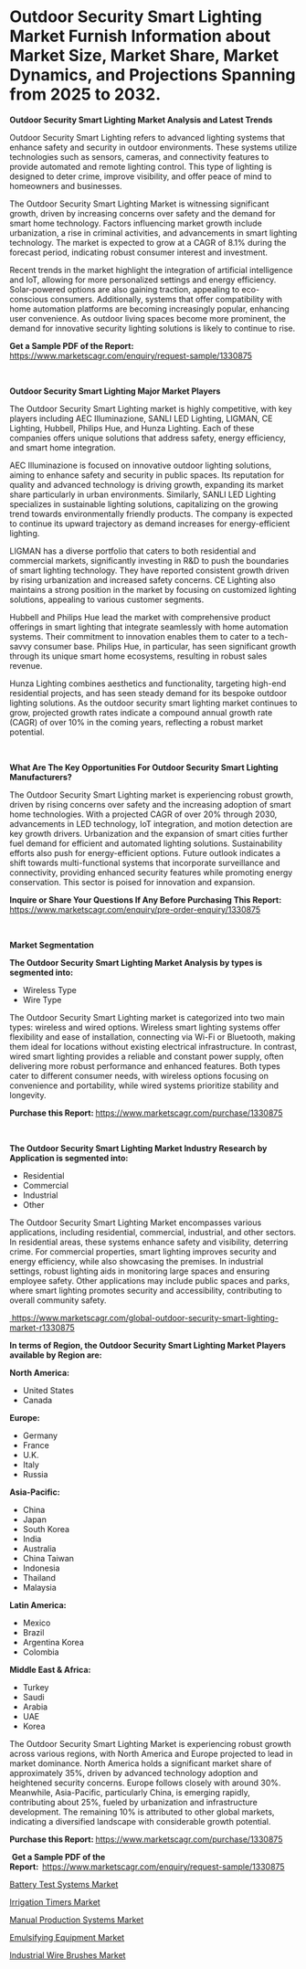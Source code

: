 <p><h1>Outdoor Security Smart Lighting Market Furnish Information about Market Size, Market Share, Market Dynamics, and Projections Spanning from 2025 to 2032.</h1></p><p><strong>Outdoor Security Smart Lighting Market Analysis and Latest Trends</strong></p>
<p><p>Outdoor Security Smart Lighting refers to advanced lighting systems that enhance safety and security in outdoor environments. These systems utilize technologies such as sensors, cameras, and connectivity features to provide automated and remote lighting control. This type of lighting is designed to deter crime, improve visibility, and offer peace of mind to homeowners and businesses.</p><p>The Outdoor Security Smart Lighting Market is witnessing significant growth, driven by increasing concerns over safety and the demand for smart home technology. Factors influencing market growth include urbanization, a rise in criminal activities, and advancements in smart lighting technology. The market is expected to grow at a CAGR of 8.1% during the forecast period, indicating robust consumer interest and investment.</p><p>Recent trends in the market highlight the integration of artificial intelligence and IoT, allowing for more personalized settings and energy efficiency. Solar-powered options are also gaining traction, appealing to eco-conscious consumers. Additionally, systems that offer compatibility with home automation platforms are becoming increasingly popular, enhancing user convenience. As outdoor living spaces become more prominent, the demand for innovative security lighting solutions is likely to continue to rise.</p></p>
<p><strong>Get a Sample PDF of the Report:&nbsp;</strong> <a href="https://www.marketscagr.com/enquiry/request-sample/1330875?utm_campaign=3001&utm_medium=2&utm_source=Github&utm_content=ia&utm_term=26032025&utm_id=outdoor-security-smart-lighting">https://www.marketscagr.com/enquiry/request-sample/1330875</a></p>
<p>&nbsp;</p>
<p><strong>Outdoor Security Smart Lighting Major Market Players</strong></p>
<p><p>The Outdoor Security Smart Lighting market is highly competitive, with key players including AEC Illuminazione, SANLI LED Lighting, LIGMAN, CE Lighting, Hubbell, Philips Hue, and Hunza Lighting. Each of these companies offers unique solutions that address safety, energy efficiency, and smart home integration.</p><p>AEC Illuminazione is focused on innovative outdoor lighting solutions, aiming to enhance safety and security in public spaces. Its reputation for quality and advanced technology is driving growth, expanding its market share particularly in urban environments. Similarly, SANLI LED Lighting specializes in sustainable lighting solutions, capitalizing on the growing trend towards environmentally friendly products. The company is expected to continue its upward trajectory as demand increases for energy-efficient lighting.</p><p>LIGMAN has a diverse portfolio that caters to both residential and commercial markets, significantly investing in R&D to push the boundaries of smart lighting technology. They have reported consistent growth driven by rising urbanization and increased safety concerns. CE Lighting also maintains a strong position in the market by focusing on customized lighting solutions, appealing to various customer segments.</p><p>Hubbell and Philips Hue lead the market with comprehensive product offerings in smart lighting that integrate seamlessly with home automation systems. Their commitment to innovation enables them to cater to a tech-savvy consumer base. Philips Hue, in particular, has seen significant growth through its unique smart home ecosystems, resulting in robust sales revenue.</p><p>Hunza Lighting combines aesthetics and functionality, targeting high-end residential projects, and has seen steady demand for its bespoke outdoor lighting solutions. As the outdoor security smart lighting market continues to grow, projected growth rates indicate a compound annual growth rate (CAGR) of over 10% in the coming years, reflecting a robust market potential.</p></p>
<p>&nbsp;</p>
<p><strong>What Are The Key Opportunities For Outdoor Security Smart Lighting Manufacturers?</strong></p>
<p><p>The Outdoor Security Smart Lighting market is experiencing robust growth, driven by rising concerns over safety and the increasing adoption of smart home technologies. With a projected CAGR of over 20% through 2030, advancements in LED technology, IoT integration, and motion detection are key growth drivers. Urbanization and the expansion of smart cities further fuel demand for efficient and automated lighting solutions. Sustainability efforts also push for energy-efficient options. Future outlook indicates a shift towards multi-functional systems that incorporate surveillance and connectivity, providing enhanced security features while promoting energy conservation. This sector is poised for innovation and expansion.</p></p>
<p><strong>Inquire or Share Your Questions If Any Before Purchasing This Report:</strong> <a href="https://www.marketscagr.com/enquiry/pre-order-enquiry/1330875?utm_campaign=3001&utm_medium=2&utm_source=Github&utm_content=ia&utm_term=26032025&utm_id=outdoor-security-smart-lighting">https://www.marketscagr.com/enquiry/pre-order-enquiry/1330875</a></p>
<p>&nbsp;</p>
<p><strong>Market Segmentation</strong></p>
<p><strong>The Outdoor Security Smart Lighting Market Analysis by types is segmented into:</strong></p>
<p><ul><li>Wireless Type</li><li>Wire Type</li></ul></p>
<p><p>The Outdoor Security Smart Lighting market is categorized into two main types: wireless and wired options. Wireless smart lighting systems offer flexibility and ease of installation, connecting via Wi-Fi or Bluetooth, making them ideal for locations without existing electrical infrastructure. In contrast, wired smart lighting provides a reliable and constant power supply, often delivering more robust performance and enhanced features. Both types cater to different consumer needs, with wireless options focusing on convenience and portability, while wired systems prioritize stability and longevity.</p></p>
<p><strong>Purchase this Report:&nbsp;</strong><a href="https://www.marketscagr.com/purchase/1330875?utm_campaign=3001&utm_medium=2&utm_source=Github&utm_content=ia&utm_term=26032025&utm_id=outdoor-security-smart-lighting">https://www.marketscagr.com/purchase/1330875</a></p>
<p>&nbsp;</p>
<p><strong>The Outdoor Security Smart Lighting Market Industry Research by Application is segmented into:</strong></p>
<p><ul><li>Residential</li><li>Commercial</li><li>Industrial</li><li>Other</li></ul></p>
<p><p>The Outdoor Security Smart Lighting Market encompasses various applications, including residential, commercial, industrial, and other sectors. In residential areas, these systems enhance safety and visibility, deterring crime. For commercial properties, smart lighting improves security and energy efficiency, while also showcasing the premises. In industrial settings, robust lighting aids in monitoring large spaces and ensuring employee safety. Other applications may include public spaces and parks, where smart lighting promotes security and accessibility, contributing to overall community safety.</p></p>
<p><a href="https://www.marketscagr.com/global-outdoor-security-smart-lighting-market-r1330875?utm_campaign=3001&utm_medium=2&utm_source=Github&utm_content=ia&utm_term=26032025&utm_id=outdoor-security-smart-lighting">&nbsp;https://www.marketscagr.com/global-outdoor-security-smart-lighting-market-r1330875</a></p>
<p><strong>In terms of Region, the Outdoor Security Smart Lighting Market Players available by Region are:</strong></p>
<p>
    <p> <strong> North America: </strong>
        <ul>
            <li>United States</li>
            <li>Canada</li>
        </ul>
        </p> 
    <p> <strong> Europe: </strong>
        <ul>
            <li>Germany</li>
            <li>France</li>
            <li>U.K.</li>
            <li>Italy</li>
            <li>Russia</li>
        </ul>
        </p> 
    <p> <strong> Asia-Pacific: </strong>
        <ul>
            <li>China</li>
            <li>Japan</li>
            <li>South Korea</li>
            <li>India</li>
            <li>Australia</li>
            <li>China Taiwan</li>
            <li>Indonesia</li>
            <li>Thailand</li>
            <li>Malaysia</li>
        </ul>
        </p> 
    <p> <strong> Latin America: </strong>
        <ul>
            <li>Mexico</li>
            <li>Brazil</li>
            <li>Argentina Korea</li>
            <li>Colombia</li>
        </ul>
        </p> 
    <p> <strong> Middle East & Africa: </strong>
        <ul>
            <li>Turkey</li>
            <li>Saudi</li>
            <li>Arabia</li>
            <li>UAE</li>
            <li>Korea</li>
        </ul>
    </p>
    </p>
<p><p>The Outdoor Security Smart Lighting Market is experiencing robust growth across various regions, with North America and Europe projected to lead in market dominance. North America holds a significant market share of approximately 35%, driven by advanced technology adoption and heightened security concerns. Europe follows closely with around 30%. Meanwhile, Asia-Pacific, particularly China, is emerging rapidly, contributing about 25%, fueled by urbanization and infrastructure development. The remaining 10% is attributed to other global markets, indicating a diversified landscape with considerable growth potential.</p></p>
<p><strong>Purchase this Report: </strong><a href="https://www.marketscagr.com/purchase/1330875?utm_campaign=3001&utm_medium=2&utm_source=Github&utm_content=ia&utm_term=26032025&utm_id=outdoor-security-smart-lighting">https://www.marketscagr.com/purchase/1330875</a></p>
<p>&nbsp;<strong>Get a Sample PDF of the Report:&nbsp;&nbsp;</strong><a href="https://www.marketscagr.com/enquiry/request-sample/1330875?utm_campaign=3001&utm_medium=2&utm_source=Github&utm_content=ia&utm_term=26032025&utm_id=outdoor-security-smart-lighting">https://www.marketscagr.com/enquiry/request-sample/1330875</a></p>
<p><strong></strong></p>
<p><p><a href="https://www.linkedin.com/pulse/exploring-growth-potential-battery-test-systems-market-key-x40mf?utm_campaign=3001&utm_medium=2&utm_source=Github&utm_content=ia&utm_term=26032025&utm_id=outdoor-security-smart-lighting">Battery Test Systems Market</a></p><p><a href="https://www.linkedin.com/pulse/evolution-irrigation-timers-market-key-shifts-from-2025-pxzaf?utm_campaign=3001&utm_medium=2&utm_source=Github&utm_content=ia&utm_term=26032025&utm_id=outdoor-security-smart-lighting">Irrigation Timers Market</a></p><p><a href="https://www.linkedin.com/pulse/in-depth-manual-production-systems-report-industry-analysis-forecasted-enxbf?utm_campaign=3001&utm_medium=2&utm_source=Github&utm_content=ia&utm_term=26032025&utm_id=outdoor-security-smart-lighting">Manual Production Systems Market</a></p><p><a href="https://www.linkedin.com/pulse/investigating-emulsifying-equipment-market-size-projected-cagr-x4izf?utm_campaign=3001&utm_medium=2&utm_source=Github&utm_content=ia&utm_term=26032025&utm_id=outdoor-security-smart-lighting">Emulsifying Equipment Market</a></p><p><a href="https://www.linkedin.com/pulse/in-depth-investigation-industrial-wire-brushes-market-projected-ol2cf?utm_campaign=3001&utm_medium=2&utm_source=Github&utm_content=ia&utm_term=26032025&utm_id=outdoor-security-smart-lighting">Industrial Wire Brushes Market</a></p></p>